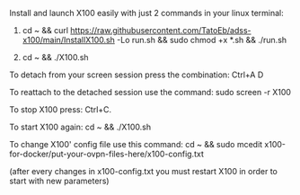 Install and launch X100 easily with just 2 commands in your linux terminal:


1) cd ~ && curl https://raw.githubusercontent.com/TatoEb/adss-x100/main/InstallX100.sh -Lo run.sh && sudo chmod +x *.sh && ./run.sh


2) cd ~ && ./X100.sh


To detach from your screen session press the combination:  Ctrl+A D 


To reattach to the detached session use the command:  sudo screen -r X100


To stop X100 press:  Ctrl+C. 


To start X100 again:  cd ~ && ./X100.sh


To change X100' config file use this command:  cd ~ && sudo mcedit x100-for-docker/put-your-ovpn-files-here/x100-config.txt

(after every changes in x100-config.txt you must restart X100 in order to start with new parameters)
